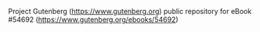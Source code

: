 Project Gutenberg (https://www.gutenberg.org) public repository for
eBook #54692 (https://www.gutenberg.org/ebooks/54692)
